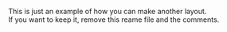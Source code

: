 This is just an example of how you can make another layout.  
If you want to keep it, remove this reame file and the comments.

